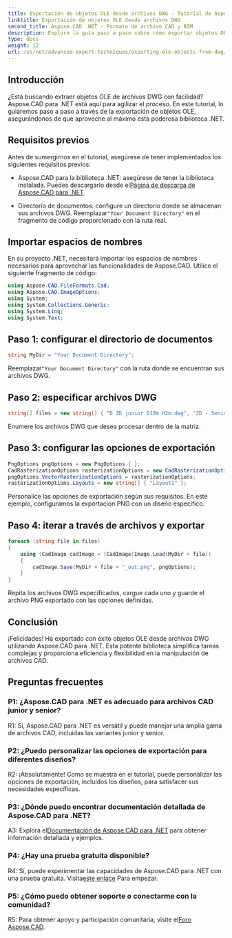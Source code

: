 ```yaml
---
title: Exportación de objetos OLE desde archivos DWG - Tutorial de Aspose.CAD
linktitle: Exportación de objetos OLE desde archivos DWG
second_title: Aspose.CAD .NET - Formato de archivo CAD y BIM
description: Explore la guía paso a paso sobre cómo exportar objetos OLE desde archivos DWG usando Aspose.CAD para .NET. Mejore sus habilidades de manipulación de archivos CAD sin esfuerzo.
type: docs
weight: 12
url: /es/net/advanced-export-techniques/exporting-ole-objects-from-dwg/
---
```

## Introducción

¿Está buscando extraer objetos OLE de archivos DWG con facilidad? Aspose.CAD para .NET está aquí para agilizar el proceso. En este tutorial, lo guiaremos paso a paso a través de la exportación de objetos OLE, asegurándonos de que aproveche al máximo esta poderosa biblioteca .NET. 

## Requisitos previos

Antes de sumergirnos en el tutorial, asegúrese de tener implementados los siguientes requisitos previos:

-  Aspose.CAD para la biblioteca .NET: asegúrese de tener la biblioteca instalada. Puedes descargarlo desde el[Página de descarga de Aspose.CAD para .NET](https://releases.aspose.com/cad/net/).

-  Directorio de documentos: configure un directorio donde se almacenan sus archivos DWG. Reemplazar`"Your Document Directory"` en el fragmento de código proporcionado con la ruta real.

## Importar espacios de nombres

En su proyecto .NET, necesitará importar los espacios de nombres necesarios para aprovechar las funcionalidades de Aspose.CAD. Utilice el siguiente fragmento de código:

```csharp
using Aspose.CAD.FileFormats.Cad;
using Aspose.CAD.ImageOptions;
using System;
using System.Collections.Generic;
using System.Linq;
using System.Text;
```

## Paso 1: configurar el directorio de documentos

```csharp
string MyDir = "Your Document Directory";
```

 Reemplazar`"Your Document Directory"` con la ruta donde se encuentran sus archivos DWG.

## Paso 2: especificar archivos DWG

```csharp
string[] files = new string[] { "D ZD junior D10m H2m.dwg", "ZD - Senior D6m H2m45.dwg" };
```

Enumere los archivos DWG que desea procesar dentro de la matriz.

## Paso 3: configurar las opciones de exportación

```csharp
PngOptions pngOptions = new PngOptions { };
CadRasterizationOptions rasterizationOptions = new CadRasterizationOptions();
pngOptions.VectorRasterizationOptions = rasterizationOptions;
rasterizationOptions.Layouts = new string[] { "Layout1" };
```

Personalice las opciones de exportación según sus requisitos. En este ejemplo, configuramos la exportación PNG con un diseño específico.

## Paso 4: iterar a través de archivos y exportar

```csharp
foreach (string file in files)
{
    using (CadImage cadImage = (CadImage)Image.Load(MyDir + file))
    {
        cadImage.Save(MyDir + file + "_out.png", pngOptions);
    }
}
```

Repita los archivos DWG especificados, cargue cada uno y guarde el archivo PNG exportado con las opciones definidas.

## Conclusión

¡Felicidades! Ha exportado con éxito objetos OLE desde archivos DWG utilizando Aspose.CAD para .NET. Esta potente biblioteca simplifica tareas complejas y proporciona eficiencia y flexibilidad en la manipulación de archivos CAD.

## Preguntas frecuentes

### P1: ¿Aspose.CAD para .NET es adecuado para archivos CAD junior y senior?

R1: Sí, Aspose.CAD para .NET es versátil y puede manejar una amplia gama de archivos CAD, incluidas las variantes junior y senior.

### P2: ¿Puedo personalizar las opciones de exportación para diferentes diseños?

R2: ¡Absolutamente! Como se muestra en el tutorial, puede personalizar las opciones de exportación, incluidos los diseños, para satisfacer sus necesidades específicas.

### P3: ¿Dónde puedo encontrar documentación detallada de Aspose.CAD para .NET?

 A3: Explora el[Documentación de Aspose.CAD para .NET](https://reference.aspose.com/cad/net/) para obtener información detallada y ejemplos.

### P4: ¿Hay una prueba gratuita disponible?

 R4: Sí, puede experimentar las capacidades de Aspose.CAD para .NET con una prueba gratuita. Visita[este enlace](https://releases.aspose.com/) Para empezar.

### P5: ¿Cómo puedo obtener soporte o conectarme con la comunidad?

 R5: Para obtener apoyo y participación comunitaria, visite el[Foro Aspose.CAD](https://forum.aspose.com/c/cad/19).